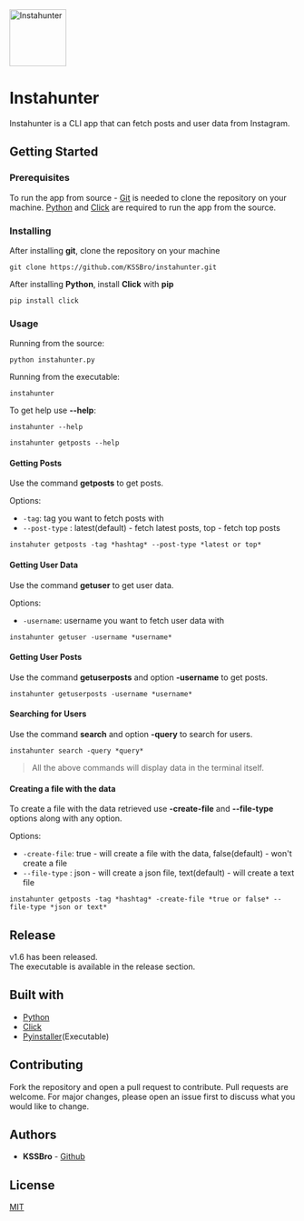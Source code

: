 <img alt="Instahunter" src="https://raw.githubusercontent.com/KSSBro/instahunter/gh-pages/public/images/main_logo_blue.png" height="100">

# Instahunter

Instahunter is a CLI app that can fetch posts and user data from Instagram.

## Getting Started

### Prerequisites

To run the app from source - [Git](https://git-scm.com/) is needed to clone the repository on your machine. [Python](https://www.python.org/) and [Click](https://click.palletsprojects.com/en/7.x/) are required to run the app from the source.

### Installing

After installing **git**, clone the repository on your machine

```
git clone https://github.com/KSSBro/instahunter.git
```

After installing **Python**, install **Click** with **pip**

```
pip install click
```

### Usage

Running from the source:

```
python instahunter.py
```

Running from the executable:

```
instahunter
```

To get help use **--help**:

```
instahunter --help
```

```
instahunter getposts --help
```

#### Getting Posts

Use the command **getposts** to get posts.

Options:

- `-tag`: tag you want to fetch posts with 
- `--post-type` : latest(default) - fetch latest posts, top - fetch top posts

```
instahuter getposts -tag *hashtag* --post-type *latest or top*
```

#### Getting User Data

Use the command **getuser** to get user data.

Options:

- `-username`: username you want to fetch user data with

```
instahunter getuser -username *username*
```

#### Getting User Posts

Use the command **getuserposts** and option **-username** to get posts.

```
instahunter getuserposts -username *username*
```

#### Searching for Users

Use the command **search** and option **-query** to search for users.

```
instahunter search -query *query*
```

> All the above commands will display data in the terminal itself.

#### Creating a file with the data

To create a file with the data retrieved use **-create-file** and **--file-type** options along with any option.

Options:

- `-create-file`: true - will create a file with the data, false(default) - won't create a file
- `--file-type` : json - will create a json file, text(default) - will create a text file

```
instahunter getposts -tag *hashtag* -create-file *true or false* --file-type *json or text*
```

## Release

v1.6 has been released.<br/>
The executable is available in the release section.

## Built with

- [Python](https://www.python.org/)
- [Click](https://click.palletsprojects.com/en/7.x/)
- [Pyinstaller](https://www.pyinstaller.org/)(Executable)

## Contributing

Fork the repository and open a pull request to contribute.
Pull requests are welcome. For major changes, please open an issue first to discuss what you would like to change.

## Authors

- **KSSBro** - [Github](https://github.com/KSSBro)

## License

[MIT](https://choosealicense.com/licenses/mit/)
